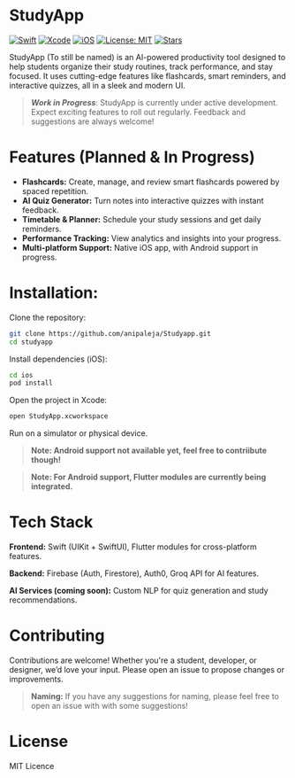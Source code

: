 # StudyApp
[![Swift](https://img.shields.io/badge/Swift-5.9-orange?logo=swift&logoColor=white)](https://swift.org/)
[![Xcode](https://img.shields.io/badge/Xcode-15.0-red?logo=xcode&logoColor=white)](https://developer.apple.com/xcode/)
[![iOS](https://img.shields.io/badge/iOS-17+-white?logo=apple&logoColor=black)](https://developer.apple.com/ios/)
[![License: MIT](https://img.shields.io/badge/License-MIT-green.svg)](LICENSE)
[![Stars](https://img.shields.io/github/stars/anipaleja/Studyapp?style=social)](https://github.com/anipaleja/Studyapp/stargazers)

StudyApp (To still be named) is an AI-powered productivity tool designed to help students organize their study routines, track performance, and stay focused. It uses cutting-edge features like flashcards, smart reminders, and interactive quizzes, all in a sleek and modern UI.

> ***Work in Progress***: StudyApp is currently under active development. Expect exciting features to roll out regularly. Feedback and suggestions are always welcome!

# Features (Planned & In Progress)

- **Flashcards:** Create, manage, and review smart flashcards powered by spaced repetition.
- **AI Quiz Generator:** Turn notes into interactive quizzes with instant feedback.
- **Timetable & Planner:** Schedule your study sessions and get daily reminders.
- **Performance Tracking:** View analytics and insights into your progress.
- **Multi-platform Support:** Native iOS app, with Android support in progress.

# Installation:

Clone the repository:
```bash
git clone https://github.com/anipaleja/Studyapp.git
cd studyapp
```
Install dependencies (iOS):
```bash
cd ios
pod install
```
Open the project in Xcode:
```bash 
open StudyApp.xcworkspace
```
Run on a simulator or physical device.

> **Note: Android support not available yet, feel free to contriibute though!**

> **Note: For Android support, Flutter modules are currently being integrated.**

# Tech Stack

**Frontend:** Swift (UIKit + SwiftUI), Flutter modules for cross-platform features.

**Backend:** Firebase (Auth, Firestore), Auth0, Groq API for AI features.

**AI Services (coming soon):** Custom NLP for quiz generation and study recommendations.

# Contributing

Contributions are welcome! Whether you're a student, developer, or designer, we’d love your input. Please open an issue to propose changes or improvements.

> **Naming:** If you have any suggestions for naming, please feel free to open an issue with with some suggestions!

# License

MIT Licence
